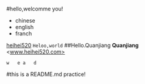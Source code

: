 #hello,welcomme you!
- chinese
- english
- franch

[heihei520](http://www.heihei520.com)
 ``
Heloo,world
``
##Hello.Quanjiang
**Quanjiang**
<www.heihei520.com>

`w   e
a   d`

#this is a README.md practice!

